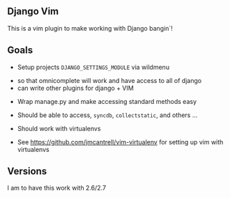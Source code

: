 Django Vim
-------------------------------
This is a vim plugin to make working with Django bangin`!

Goals
-------------------------------
- Setup projects ``DJANGO_SETTINGS_MODULE`` via wildmenu
 * so that omnicomplete will work and have access to all of django
 * can write other plugins for django + VIM
- Wrap manage.py and make accessing standard methods easy
 * Should be able to access, ``syncdb``, ``collectstatic``, and others ...
- Should work with virtualenvs
 * See https://github.com/jmcantrell/vim-virtualenv for setting up vim with
   virtualenvs

Versions
---------------------------------
I am to have this work with 2.6/2.7
